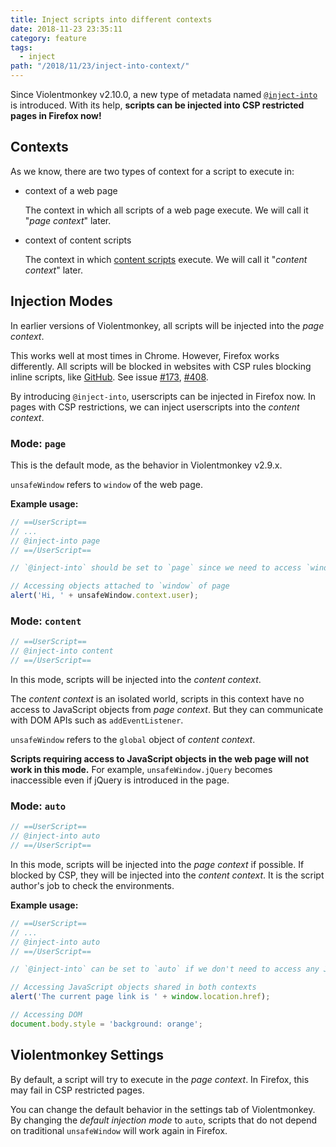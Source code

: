 ```yaml
---
title: Inject scripts into different contexts
date: 2018-11-23 23:35:11
category: feature
tags:
  - inject
path: "/2018/11/23/inject-into-context/"
---
```


Since Violentmonkey v2.10.0, a new type of metadata named [`@inject-into`](/api/metadata-block/#inject-into) is introduced. With its help, **scripts can be injected into CSP restricted pages in Firefox now!**

## Contexts

As we know, there are two types of context for a script to execute in:

- context of a web page

    The context in which all scripts of a web page execute. We will call it "*page context*" later.

- context of content scripts

    The context in which [content scripts](https://developer.mozilla.org/en-US/docs/Mozilla/Add-ons/WebExtensions/Content_scripts) execute. We will call it "*content context*" later.

## Injection Modes

In earlier versions of Violentmonkey, all scripts will be injected into the *page context*.

This works well at most times in Chrome. However, Firefox works differently. All scripts will be blocked in websites with CSP rules blocking inline scripts, like [GitHub](https://github.com). See issue [#173](https://github.com/violentmonkey/violentmonkey/issues/173), [#408](https://github.com/violentmonkey/violentmonkey/issues/408).

By introducing `@inject-into`, userscripts can be injected in Firefox now. In pages with CSP restrictions, we can inject userscripts into the *content context*.

### Mode: `page`

This is the default mode, as the behavior in Violentmonkey v2.9.x.

`unsafeWindow` refers to `window` of the web page.

**Example usage:**

```js
// ==UserScript==
// ...
// @inject-into page
// ==/UserScript==

// `@inject-into` should be set to `page` since we need to access `window` of page context.

// Accessing objects attached to `window` of page
alert('Hi, ' + unsafeWindow.context.user);
```

### Mode: `content`

```js
// ==UserScript==
// @inject-into content
// ==/UserScript==
```

In this mode, scripts will be injected into the *content context*.

The *content context* is an isolated world, scripts in this context have no access to JavaScript objects from *page context*. But they can communicate with DOM APIs such as `addEventListener`.

`unsafeWindow` refers to the `global` object of *content context*.

**Scripts requiring access to JavaScript objects in the web page will not work in this mode.** For example, `unsafeWindow.jQuery` becomes inaccessible even if jQuery is introduced in the page.

### Mode: `auto`

```js
// ==UserScript==
// @inject-into auto
// ==/UserScript==
```

In this mode, scripts will be injected into the *page context* if possible. If blocked by CSP, they will be injected into the *content context*. It is the script author's job to check the environments.

**Example usage:**

```js
// ==UserScript==
// ...
// @inject-into auto
// ==/UserScript==

// `@inject-into` can be set to `auto` if we don't need to access any JavaScript object from page context.

// Accessing JavaScript objects shared in both contexts
alert('The current page link is ' + window.location.href);

// Accessing DOM
document.body.style = 'background: orange';
```

## Violentmonkey Settings

By default, a script will try to execute in the *page context*. In Firefox, this may fail in CSP restricted pages.

You can change the default behavior in the settings tab of Violentmonkey. By changing the *default injection mode* to `auto`, scripts that do not depend on traditional `unsafeWindow` will work again in Firefox.
